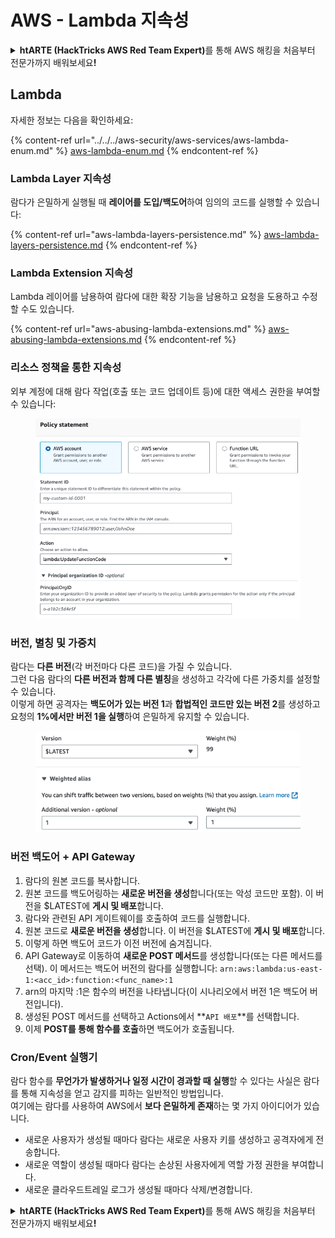 # AWS - Lambda 지속성

<details>

<summary><strong>htARTE (HackTricks AWS Red Team Expert)</strong>를 통해 AWS 해킹을 처음부터 전문가까지 배워보세요<strong>!</strong></summary>

HackTricks를 지원하는 다른 방법:

* **회사를 HackTricks에서 광고하거나 HackTricks를 PDF로 다운로드**하려면 [**SUBSCRIPTION PLANS**](https://github.com/sponsors/carlospolop)를 확인하세요!
* [**공식 PEASS & HackTricks 스웨그**](https://peass.creator-spring.com)를 얻으세요.
* [**The PEASS Family**](https://opensea.io/collection/the-peass-family)를 발견하세요. 독점적인 [**NFTs**](https://opensea.io/collection/the-peass-family) 컬렉션입니다.
* 💬 [**Discord 그룹**](https://discord.gg/hRep4RUj7f) 또는 [**텔레그램 그룹**](https://t.me/peass)에 **참여**하거나 **Twitter** 🐦 [**@hacktricks_live**](https://twitter.com/hacktricks_live)를 **팔로우**하세요.
* **HackTricks**와 **HackTricks Cloud** github 저장소에 PR을 제출하여 **해킹 트릭을 공유**하세요.

</details>

## Lambda

자세한 정보는 다음을 확인하세요:

{% content-ref url="../../../aws-security/aws-services/aws-lambda-enum.md" %}
[aws-lambda-enum.md](../../../aws-security/aws-services/aws-lambda-enum.md)
{% endcontent-ref %}

### Lambda Layer 지속성

람다가 은밀하게 실행될 때 **레이어를 도입/백도어**하여 임의의 코드를 실행할 수 있습니다:

{% content-ref url="aws-lambda-layers-persistence.md" %}
[aws-lambda-layers-persistence.md](aws-lambda-layers-persistence.md)
{% endcontent-ref %}

### Lambda Extension 지속성

Lambda 레이어를 남용하여 람다에 대한 확장 기능을 남용하고 요청을 도용하고 수정할 수도 있습니다.

{% content-ref url="aws-abusing-lambda-extensions.md" %}
[aws-abusing-lambda-extensions.md](aws-abusing-lambda-extensions.md)
{% endcontent-ref %}

### 리소스 정책을 통한 지속성

외부 계정에 대해 람다 작업(호출 또는 코드 업데이트 등)에 대한 액세스 권한을 부여할 수 있습니다:

<figure><img src="../../../../.gitbook/assets/image (2) (1) (2) (2).png" alt=""><figcaption></figcaption></figure>

### 버전, 별칭 및 가중치

람다는 **다른 버전**(각 버전마다 다른 코드)을 가질 수 있습니다.\
그런 다음 람다의 **다른 버전과 함께 다른 별칭**을 생성하고 각각에 다른 가중치를 설정할 수 있습니다.\
이렇게 하면 공격자는 **백도어가 있는 버전 1**과 **합법적인 코드만 있는 버전 2**를 생성하고 요청의 **1%에서만 버전 1을 실행**하여 은밀하게 유지할 수 있습니다.

<figure><img src="../../../../.gitbook/assets/image (2) (2).png" alt=""><figcaption></figcaption></figure>

### 버전 백도어 + API Gateway

1. 람다의 원본 코드를 복사합니다.
2. 원본 코드를 백도어링하는 **새로운 버전을 생성**합니다(또는 악성 코드만 포함). 이 버전을 $LATEST에 **게시 및 배포**합니다.
1. 람다와 관련된 API 게이트웨이를 호출하여 코드를 실행합니다.
3. 원본 코드로 **새로운 버전을 생성**합니다. 이 버전을 $LATEST에 **게시 및 배포**합니다.
1. 이렇게 하면 백도어 코드가 이전 버전에 숨겨집니다.
4. API Gateway로 이동하여 **새로운 POST 메서드**를 생성합니다(또는 다른 메서드를 선택). 이 메서드는 백도어 버전의 람다를 실행합니다: `arn:aws:lambda:us-east-1:<acc_id>:function:<func_name>:1`
1. arn의 마지막 :1은 함수의 버전을 나타냅니다(이 시나리오에서 버전 1은 백도어 버전입니다).
5. 생성된 POST 메서드를 선택하고 Actions에서 **`API 배포`**를 선택합니다.
6. 이제 **POST를 통해 함수를 호출**하면 백도어가 호출됩니다.

### Cron/Event 실행기

람다 함수를 **무언가가 발생하거나 일정 시간이 경과할 때 실행**할 수 있다는 사실은 람다를 통해 지속성을 얻고 감지를 피하는 일반적인 방법입니다.\
여기에는 람다를 사용하여 AWS에서 **보다 은밀하게 존재**하는 몇 가지 아이디어가 있습니다.

* 새로운 사용자가 생성될 때마다 람다는 새로운 사용자 키를 생성하고 공격자에게 전송합니다.
* 새로운 역할이 생성될 때마다 람다는 손상된 사용자에게 역할 가정 권한을 부여합니다.
* 새로운 클라우드트레일 로그가 생성될 때마다 삭제/변경합니다.

<details>

<summary><strong>htARTE (HackTricks AWS Red Team Expert)</strong>를 통해 AWS 해킹을 처음부터 전문가까지 배워보세요<strong>!</strong></summary>

HackTricks를 지원하는 다른 방법:

* **회사를 HackTricks에서 광고하거나 HackTricks를 PDF로 다운로드**하려면 [**SUBSCRIPTION PLANS**](https://github.com/sponsors/carlospolop)를 확인하세요!
* [**공식 PEASS & HackTricks 스웨그**](https://peass.creator-spring.com)를 얻으세요.
* [**The PEASS Family**](https://opensea.io/collection/the-peass-family)를 발견하세요. 독점적인 [**NFTs**](https://opensea.io/collection/the-peass-family) 컬렉션입니다.
* 💬 [**Discord 그룹**](https://discord.gg/hRep4RUj7f) 또는 [**텔레그램 그룹**](https://t.me/peass)에 **참여**하거나 **Twitter** 🐦 [**@hacktricks_live**](https://twitter.com/hacktricks_live)를 **팔로우**하세요.
* **HackTricks**와 **HackTricks Cloud** github 저장소에 PR을 제출하여 **해킹 트릭을 공유**하세요.

</details>
